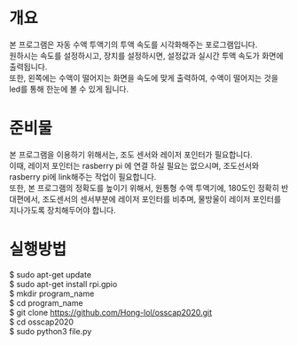 # 개요
본 프로그램은 자동 수액 투액기의 투액 속도를 시각화해주는 포로그램입니다.  
원하시는 속도를 설정하시고, 장치를 설정하시면, 설정값과 실시간 투액 속도가 화면에 출력됩니다.  
또한, 왼쪽에는 수액이 떨어지는 화면을 속도에 맞게 출력하여, 수액이 떨어지는 것을 led를 통해 한눈에 볼 수 있게 됩니다.  

# 준비물

본 프로그램을 이용하기 위해서는, 조도 센서와 레이저 포인터가 필요합니다.  
이때, 레이저 포인터는 rasberry pi 에 연결 하실 필요는 없으시며, 조도선서와 rasberry pi에 link해주는 작업이 필요합니다.  
또한, 본 프로그램의 정확도를 높이기 위해서, 원통형 수액 투액기에, 180도인 정확히 반대편에서, 조도센서의 센서부분에 레이저 포인터를 비추며, 물방울이 레이저 포인터를 지나가도록 장치해두어야 합니다.

# 실행방법

$ sudo apt-get update  
$ sudo apt-get install rpi.gpio   
$ mkdir program_name  
$ cd program_name  
$ git clone https://github.com/Hong-lol/osscap2020.git   
$ cd osscap2020  
$ sudo python3 file.py  


